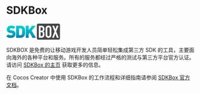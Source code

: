 # SDKBox

![sdkbox](sdkbox/logo.png)

SDKBOX 是免费的让移动游戏开发人员简单轻松集成第三方 SDK 的工具，主要面向海外的各种平台和服务。所有的服务都经过严格的测试与第三方平台官方认证。请访问 [SDKBox 的主页](http://www.sdkbox.com/) 获取更多的信息。

在 Cocos Creator 中使用 SDKBox 的工作流程和详细指南请参阅 [SDKBox 官方文档](http://docs.sdkbox.com/zh/qa/integration-admob-to-creator/)。

